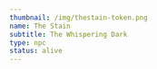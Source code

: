 ```yaml
---
thumbnail: /img/thestain-token.png
name: The Stain
subtitle: The Whispering Dark
type: npc
status: alive
---
```

